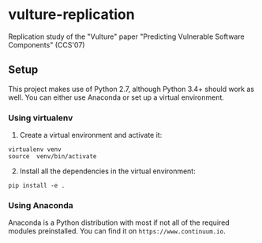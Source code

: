 # vulture-replication
Replication study of the "Vulture" paper "Predicting Vulnerable Software Components" (CCS'07)

## Setup
This project makes use of Python 2.7, although Python 3.4+ should work as well. You can either use Anaconda or set up a virtual environment.

### Using virtualenv
1. Create a virtual environment and activate it:
```
virtualenv venv
source  venv/bin/activate
```

2. Install all the dependencies in the virtual environment:
```
pip install -e .
```

### Using Anaconda
Anaconda is a Python distribution with most if not all of the required modules preinstalled. You can find it on `https://www.continuum.io`.
